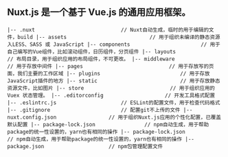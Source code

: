 ## Nuxt.js 是一个基于 Vue.js 的通用应用框架。

``
    |-- .nuxt                            // Nuxt自动生成，临时的用于编辑的文件，build
    |-- assets                           // 用于组织未编译的静态资源入LESS、SASS 或 JavaScript
    |-- components                       // 用于自己编写的Vue组件，比如滚动组件，日历组件，分页组件
    |-- layouts                          // 布局目录，用于组织应用的布局组件，不可更改。
    |-- middleware                       // 用于存放中间件
    |-- pages                            // 用于存放写的页面，我们主要的工作区域
    |-- plugins                          // 用于存放JavaScript插件的地方
    |-- static                           // 用于存放静态资源文件，比如图片
    |-- store                            // 用于组织应用的Vuex 状态管理。
    |-- .editorconfig                    // 开发工具格式配置
    |-- .eslintrc.js                     // ESLint的配置文件，用于检查代码格式
    |-- .gitignore                       // 配置git不上传的文件
    |-- nuxt.config.json                 // 用于组织Nuxt.js应用的个性化配置，已覆盖默认配置
    |-- package-lock.json                // npm自动生成，用于帮助package的统一性设置的，yarn也有相同的操作
    |-- package-lock.json                // npm自动生成，用于帮助package的统一性设置的，yarn也有相同的操作
    |-- package.json                     // npm包管理配置文件
``
